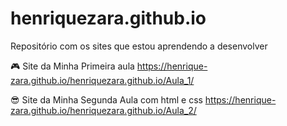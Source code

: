 # henriquezara.github.io
Repositório com os sites que estou aprendendo a desenvolver

🎮 Site da Minha Primeira aula
https://henrique-zara.github.io/henriquezara.github.io/Aula_1/

😎 Site da Minha Segunda Aula com html e css
https://henrique-zara.github.io/henriquezara.github.io/Aula_2/
